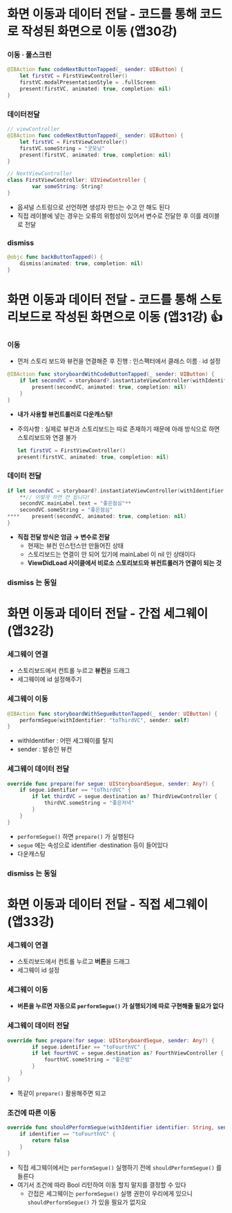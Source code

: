 # 화면 이동과 데이터 전달 - 코드를 통해 코드로 작성된 화면으로 이동 (앱30강)

### 이동 ∙ 풀스크린

```swift
@IBAction func codeNextButtonTapped(_ sender: UIButton) {
    let firstVC = FirstViewController()
    firstVC.modalPresentationStyle = .fullScreen
    present(firstVC, animated: true, completion: nil)
}
```

### 데이터전달

```swift
// viewController
@IBAction func codeNextButtonTapped(_ sender: UIButton) {
    let firstVC = FirstViewController()
    firstVC.someString = "굿모닝"
    present(firstVC, animated: true, completion: nil)
}

// NextViewController
class FirstViewController: UIViewController {
        var someString: String?
}
```

- 옵셔널 스트링으로 선언하면 생성자 만드는 수고 안 해도 된다
- 직접 레이블에 넣는 경우는 오류의 위험성이 있어서 변수로 전달한 후 이를 레이블로 전달

### dismiss

```swift
@objc func backButtonTapped() {
    dismiss(animated: true, completion: nil)
}
```

# 화면 이동과 데이터 전달 - 코드를 통해 스토리보드로 작성된 화면으로 이동 (앱31강) 👍

### 이동

- 먼저 스토리 보드와 뷰컨을 연결해준 후 진행 : 인스펙터에서 클래스 이름 ∙ id 설정

```swift
@IBAction func storyboardWithCodeButtonTapped(_ sender: UIButton) {
    if let secondVC = storyboard?.instantiateViewController(withIdentifier: "secondVC") as? SecondViewController {
        present(secondVC, animated: true, completion: nil)
    }
}
```

- **내가 사용할 뷰컨트롤러로 다운캐스팅!**
- 주의사항 : 실제로 뷰컨과 스토리보드는 따로 존재하기 때문에 아래 방식으로 하면 스토리보드와 연결 불가
    
    ```swift
    let firstVC = FirstViewController()
    present(firstVC, animated: true, completion: nil)
    ```
    

### 데이터 전달

```swift
if let secondVC = storyboard?.instantiateViewController(withIdentifier: "secondVC") as? SecondViewController {
    **// 이렇게 하면 안 됩니다!
    secondVC.mainLabel.text = "좋은점심"**
    secondVC.someString = "좋은점심"
****    present(secondVC, animated: true, completion: nil)
}
```

- **직접 전달 방식은 엄금 → 변수로 전달**
    - 현재는 뷰컨 인스턴스만 만들어진 상태
    - 스토리보드는 연결이 안 되어 있기에 mainLabel 이 nil 인 상태이다
    - **ViewDidLoad 사이클에서 비로소 스토리보드와 뷰컨트롤러가 연결이 되는 것**

### dismiss 는 동일

# 화면 이동과 데이터 전달 - 간접 세그웨이 (앱32강)

### 세그웨이 연결

- 스토리보드에서 컨트롤 누르고 **뷰컨**을 드래그
- 세그웨이에 id 설정해주기

### 세그웨이 이동

```swift
@IBAction func storyboardWithSegueButtonTapped(_ sender: UIButton) {
    performSegue(withIdentifier: "toThirdVC", sender: self)
}
```

- withIdentifier : 어떤 세그웨이를 탈지
- sender : 발송인 뷰컨

### 세그웨이 데이터 전달

```swift
override func prepare(for segue: UIStoryboardSegue, sender: Any?) {
    if segue.identifier == "toThirdVC" {
        if let thirdVC = segue.destination as? ThirdViewController {
            thirdVC.someString = "좋은저녁"
        }
    }  
}
```

- `performSegue()` 하면 `prepare()` 가 실행된다
- `segue` 에는 속성으로 identifier ∙destination 등이 들어있다
- 다운캐스팅

### dismiss 는 동일

# 화면 이동과 데이터 전달 - 직접 세그웨이 (앱33강)

### 세그웨이 연결

- 스토리보드에서 컨트롤 누르고 **버튼**을 드래그
- 세그웨이 id 설정

### 세그웨이 이동

- **버튼을 누르면 자동으로 `performSegue()` 가 실행되기에 따로 구현해줄 필요가 없다**

### 세그웨이 데이터 전달

```swift
override func prepare(for segue: UIStoryboardSegue, sender: Any?) {
        if segue.identifier == "toFourthVC" {
        if let fourthVC = segue.destination as? FourthViewController {
            fourthVC.someString = "좋은밤"
        }
    }     
}
```

- 똑같이 `prepare()` 활용해주면 되고

### 조건에 따른 이동

```swift
override func shouldPerformSegue(withIdentifier identifier: String, sender: Any?) -> Bool {
    if identifier == "toFourthVC" {
        return false
    }
}
```

- 직접 세그웨이에서는 `performSegue()` 실행하기 전에 `shouldPerformSegue()` 를 들른다
- 여기서 조건에 따라 Bool 리턴하여 이동 할지 말지를 결정할 수 있다
    - 간접은 세그웨이는 `performSegue()` 실행 권한이 우리에게 있으니 `shouldPerformSegue()` 가 있을 필요가 없지요
